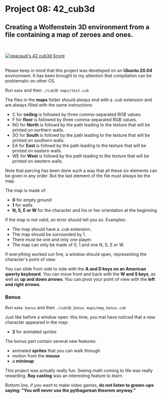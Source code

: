 # Project 08: 42_cub3d

## Creating a Wolfenstein 3D environment from a file containing a map of zeroes and ones.
</br>

[![opacaud's 42 cub3d Score](https://badge42.vercel.app/api/v2/cl2g6sk3a013609l6l237136q/project/2431473)](https://github.com/JaeSeoKim/badge42)
</br>
</br>

Please keep in mind that this project was developed on an **Ubuntu 20.04** environment.
It has been brought to my attention that compilation can be problematic on other OS.
</br>

Run ```make``` and then ```./cub3D maps/test.cub```
</br>

The files in the **maps** folder should always end with a .cub extension and are always filled with the same instructions:
* C for **ceiling** is followed by three comma-separated RGB values.
* F for **floor** is followed by three comma-separated RGB values.
* NO for **North** is followd by the path leading to the texture that will be printed on northern walls.
* SO for **South** is followd by the path leading to the texture that will be printed on southern walls.
* EA for **East** is followd by the path leading to the texture that will be printed on eastern walls.
* WE for **West** is followd by the path leading to the texture that will be printed on western walls.

Note that parcing has been done such a way that all these six elements can be given in any order.
But the last element of the file must always be the map.
</br>

The map is made of:
* **0** for empty ground
* **1** for walls
* **N, S, E or W** for the character and his or her orientation at the beginning

If the map is not valid, an error should tell you so. Examples:
* The map should have a .cub extension.
* The map should be surrounded by 1.
* There must be one and only one player.
* The map can only be made of 0, 1 and one N, S, E or W.

If everything worked out fine, a window should open, representing the character's point of view.

You can slide from side to side with the **A and D keys on an American qwerty keyboard**.
You can move front and back with the **W and S keys**, as well as **up and down arrows**.
You can pivot your point of view with the **left and right arrows**.

### Bonus

Run ```make bonus``` and then ```./cub3D_bonus maps/map_bonus.cub```

Just like before a window open. this time, you mat have noticed that a new character appeared in the map:
* **2** for animated sprites

The bonus part contain several new features:
* animated **sprites** that you can walk through
* motion from the **mouse**
* a **minimap**

This project was actually really fun. Seeing math coming to life was really rewarding. **Ray casting** was an interesting feature to learn.
</br>

Bottom line, if you want to make video games, **do not listen to grown-ups saying: "You will never use the pythagorean theorem anyway."**
</br>
